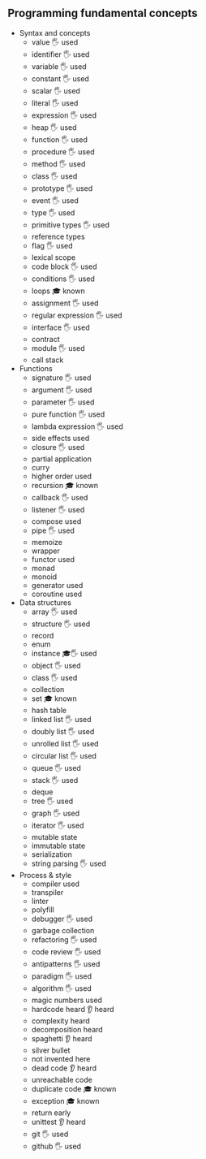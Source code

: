 ## Programming fundamental concepts

- Syntax and concepts
  - value 🖐️ used
  - identifier 🖐️ used
  - variable 🖐️ used
  - constant 🖐️ used
  - scalar 🖐️ used
  - literal 🖐️ used
  - expression 🖐️ used
  - heap 🖐️ used
  - function 🖐️ used
  - procedure 🖐️ used
  - method 🖐️ used
  - class 🖐️ used
  - prototype 🖐️ used
  - event 🖐️ used
  - type 🖐️ used
  - primitive types 🖐️ used
  - reference types
  - flag 🖐️ used
  - lexical scope
  - code block 🖐️ used
  - conditions 🖐️ used
  - loops 🎓 known
  - assignment 🖐️ used
  - regular expression 🖐️ used
  - interface 🖐️ used
  - contract
  - module 🖐️ used
  - call stack
- Functions
  - signature 🖐️ used
  - argument 🖐️ used
  - parameter 🖐️ used
  - pure function 🖐️ used
  - lambda expression 🖐️ used
  - side effects  used
  - closure 🖐️ used
  - partial application
  - curry
  - higher order  used
  - recursion 🎓 known
  - callback 🖐️ used
  - listener 🖐️ used
  - compose  used
  - pipe 🖐️ used
  - memoize
  - wrapper
  - functor  used
  - monad
  - monoid
  - generator   used
  - coroutine  used
- Data structures
  - array 🖐️ used
  - structure 🖐️ used
  - record
  - enum
  - instance 🎓🖐️ used
  - object 🖐️ used
  - class 🖐️ used
  - collection
  - set 🎓 known
  - hash table
  - linked list 🖐️ used
  - doubly list 🖐️ used
  - unrolled list 🖐️ used
  - circular list 🖐️ used
  - queue 🖐️ used
  - stack 🖐️ used
  - deque
  - tree 🖐️ used
  - graph 🖐️ used
  - iterator 🖐️ used
  - mutable state
  - immutable state
  - serialization
  - string parsing 🖐️ used
- Process & style
  - compiler  used
  - transpiler 
  - linter
  - polyfill
  - debugger 🖐️ used
  - garbage collection
  - refactoring 🖐️ used
  - code review 🖐️ used
  - antipatterns 🖐️ used
  - paradigm 🖐️ used
  - algorithm 🖐️ used
  - magic numbers  used
  - hardcode  heard 👂 heard
  - complexity  heard
  - decomposition heard
  - spaghetti  👂 heard
  - silver bullet
  - not invented here
  - dead code 👂 heard
  - unreachable code
  - duplicate code 🎓 known
  - exception 🎓 known
  - return early
  - unittest 👂 heard
  - git 🖐️ used
  - github 🖐️ used
